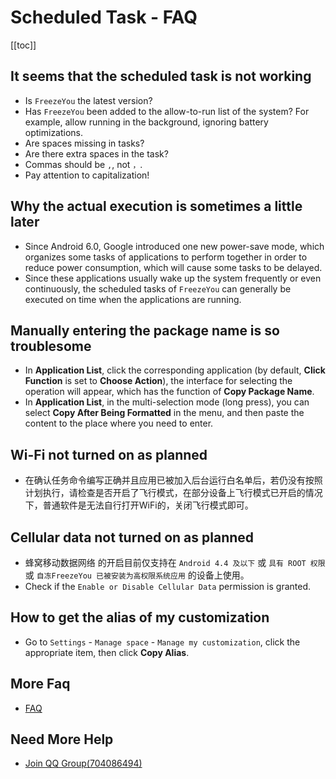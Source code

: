 # Scheduled Task - FAQ
[[toc]]

## It seems that the scheduled task is not working
* Is `FreezeYou` the latest version?
* Has `FreezeYou` been added to the allow-to-run list of the system? For example, allow running in the background, ignoring battery optimizations.
* Are spaces missing in tasks? 
* Are there extra spaces in the task?
* Commas should be `,`, not `，`.
* Pay attention to capitalization!

## Why the actual execution is sometimes a little later
* Since Android 6.0, Google introduced one new power-save mode, which organizes some tasks of applications to perform together in order to reduce power consumption, which will cause some tasks to be delayed.
* Since these applications usually wake up the system frequently or even continuously, the scheduled tasks of `FreezeYou` can generally be executed on time when the applications are running.

## Manually entering the package name is so troublesome
* In **Application List**, click the corresponding application (by default, **Click Function** is set to **Choose Action**), the interface for selecting the operation will appear, which has the function of **Copy Package Name**.
* In **Application List**, in the multi-selection mode (long press), you can select **Copy After Being Formatted** in the menu, and then paste the content to the place where you need to enter.<Badge text="6.7+" type="tip" vertical="top"/>

## Wi-Fi not turned on as planned
* 在确认任务命令编写正确并且应用已被加入后台运行白名单后，若仍没有按照计划执行，请检查是否开启了飞行模式，在部分设备上飞行模式已开启的情况下，普通软件是无法自行打开WiFi的，关闭飞行模式即可。

## Cellular data not turned on as planned
* 蜂窝移动数据网络 的开启目前仅支持在 `Android 4.4 及以下` 或 `具有 ROOT 权限` 或 `自冻FreezeYou 已被安装为高权限系统应用` 的设备上使用。
* Check if the `Enable or Disable Cellular Data` permission is granted.

## How to get the alias of my customization
* Go to `Settings` - `Manage space` - `Manage my customization`, click the appropriate item, then click **Copy Alias**.

## More Faq
* [FAQ](../faq/)

## Need More Help
- [Join QQ Group(704086494)](https://jq.qq.com/?_wv=1027&k=5RJffet)

